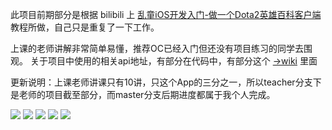 此项目前期部分是根据 bilibili 上 [乱童iOS开发入门-做一个Dota2英雄百科客户端](http://space.bilibili.com/9520985/#!/video/0//1) 教程所做，自己只是重复了一下工作。

上课的老师讲解非常简单易懂，推荐OC已经入门但还没有项目练习的同学去围观。
关于项目中使用的相关api地址，有部分在代码中，有部分这个 [->wiki](https://wiki.teamfortress.com/wiki/User:RJackson/Dota2API) 里面

更新说明：上课老师讲课只有10讲，只这个App的三分之一，所以teacher分支下是老师的项目截至部分，而master分支后期进度都属于我个人完成。

![](./Screenshot/v8_ss1.png)
![](./Screenshot/v8_ss2.png)
![](./Screenshot/v8_ss3.png)
![](./Screenshot/v8_ss4.png)
![](./Screenshot/v8_ss5.png)
